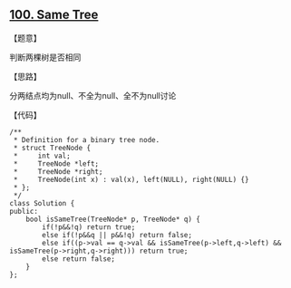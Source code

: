 ## [100. Same Tree](https://leetcode.com/problems/same-tree/description/)

【题意】

判断两棵树是否相同



【思路】

分两结点均为null、不全为null、全不为null讨论



【代码】

```
/**
 * Definition for a binary tree node.
 * struct TreeNode {
 *     int val;
 *     TreeNode *left;
 *     TreeNode *right;
 *     TreeNode(int x) : val(x), left(NULL), right(NULL) {}
 * };
 */
class Solution {
public:
    bool isSameTree(TreeNode* p, TreeNode* q) {
        if(!p&&!q) return true;
        else if(!p&&q || p&&!q) return false;
        else if((p->val == q->val && isSameTree(p->left,q->left) && isSameTree(p->right,q->right))) return true;
        else return false;
    }
};
```

